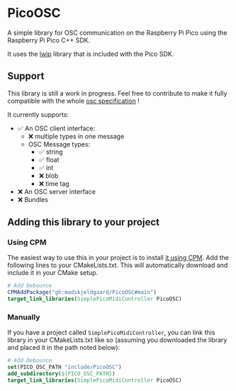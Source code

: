 # PicoOSC

A simple library for OSC communication on the Raspberry Pi Pico using the Raspberry Pi Pico C++ SDK.

It uses the [lwip](https://github.com/lwip-tcpip/lwip) library that is included with the Pico SDK.

## Support

This library is still a work in progress. Feel free to contribute to make it fully compatible with the whole [osc specification](https://opensoundcontrol.stanford.edu/spec-1_0.html) !

It currently supports:

- ✅ An OSC client interface:
    - ❌ multiple types in one message
    - OSC Message types:
        - ✅ string
        - ✅ float
        - ✅ int
        - ❌ blob
        - ❌ time tag
- ❌ An OSC server interface
- ❌ Bundles

## Adding this library to your project

### Using CPM
The easiest way to use this in your project is to install [it using CPM](https://github.com/cpm-cmake/CPM.cmake). Add the following lines to your CMakeLists.txt. This will automatically download and include it in your CMake setup.

```cmake
# Add Debounce
CPMAddPackage("gh:madskjeldgaard/PicoOSC#main")
target_link_libraries(SimplePicoMidiController PicoOSC)
```

### Manually
If you have a project called `SimplePicoMidiController`, you can link this library in your CMakeLists.txt like so (assuming you downloaded the library and placed it in the path noted below):  

```cmake
# Add Debounce
set(PICO_OSC_PATH "include/PicoOSC")
add_subdirectory(${PICO_OSC_PATH})
target_link_libraries(SimplePicoMidiController PicoOSC)
```
